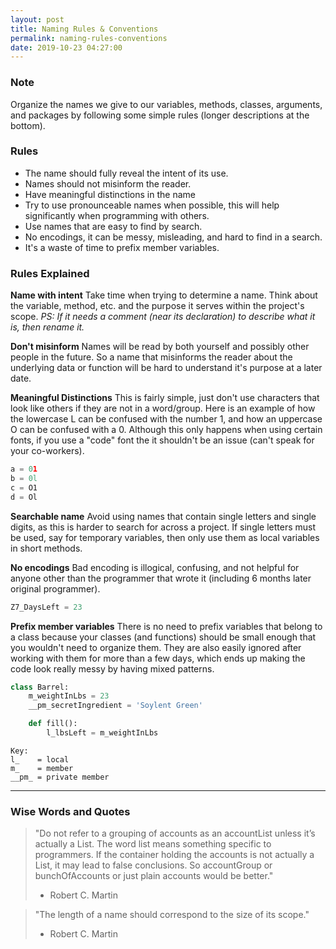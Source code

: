 ```yaml
---
layout: post
title: Naming Rules & Conventions
permalink: naming-rules-conventions
date: 2019-10-23 04:27:00
---
```


### Note

Organize the names we give to our variables, methods, classes, arguments, and packages by following some simple rules (longer descriptions at the bottom).

### Rules

- The name should fully reveal the intent of its use.
- Names should not misinform the reader.
- Have meaningful distinctions in the name
- Try to use pronounceable names when possible, this will help significantly when programming with others.
- Use names that are easy to find by search.
- No encodings, it can be messy, misleading, and hard to find in a search.
- It's a waste of time to prefix member variables.

### Rules Explained

**Name with intent**
Take time when trying to determine a name. Think about the variable, method, etc. and the purpose it serves within the project's scope.
_PS: If it needs a comment (near its declaration) to describe what it is, then rename it._

**Don't misinform**
Names will be read by both yourself and possibly other people in the future. So a name that misinforms the reader about the underlying data or function will be hard to understand it's purpose at a later date.

**Meaningful Distinctions**
This is fairly simple, just don't use characters that look like others if they are not in a word/group. Here is an example of how the lowercase L can be confused with the number 1, and how an uppercase O can be confused with a 0. Although this only happens when using certain fonts, if you use a "code" font the it shouldn't be an issue (can't speak for your co-workers).

```python
a = 01
b = 0l
c = O1
d = Ol
```

**Searchable name**
Avoid using names that contain single letters and single digits, as this is harder to search for across a project. If single letters must be used, say for temporary variables, then only use them as local variables in short methods.

**No encodings**
Bad encoding is illogical, confusing, and not helpful for anyone other than the programmer that wrote it (including 6 months later original programmer).

```python
Z7_DaysLeft = 23
```

**Prefix member variables**
There is no need to prefix variables that belong to a class because your classes (and functions) should be small enough that you wouldn't need to organize them. They are also easily ignored after working with them for more than a few days, which ends up making the code look really messy by having mixed patterns.  

```python
class Barrel:
    m_weightInLbs = 23
    __pm_secretIngredient = 'Soylent Green'

    def fill():
        l_lbsLeft = m_weightInLbs
```
```
Key:
l_    = local
m_    = member
__pm_ = private member
```

---

### Wise Words and Quotes

> "Do not refer to a grouping of accounts as an accountList unless it’s actually a List. The word list means something specific to programmers. If the container holding the accounts is not actually a List, it may lead to false conclusions. So accountGroup or bunchOfAccounts or just plain accounts would be better."
> - Robert C. Martin

> "The length of a name should correspond to the size of its scope."
> - Robert C. Martin
> 
